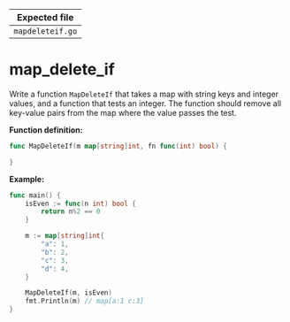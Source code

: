 | Expected file    |
| ---------------- |
| `mapdeleteif.go` |

# map_delete_if

Write a function `MapDeleteIf` that takes a map with string keys and integer values, and a function that tests an integer. The function should remove all key-value pairs from the map where the value passes the test.

**Function definition:**

```go
func MapDeleteIf(m map[string]int, fn func(int) bool) {

}
```

**Example:**

```go
func main() {
    isEven := func(n int) bool {
        return n%2 == 0
    }

    m := map[string]int{
        "a": 1,
        "b": 2,
        "c": 3,
        "d": 4,
    }

    MapDeleteIf(m, isEven)
    fmt.Println(m) // map[a:1 c:3]
}
```

